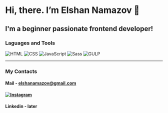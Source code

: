 <h1>Hi, there. I’m Elshan Namazov 👋</h1>

## I'm a beginner passionate frontend developer!

### Laguages and Tools

![HTML](https://img.shields.io/badge/-HTML-0a0c09?style=for-the-badge&logo=html5)
![CSS](https://img.shields.io/badge/-CSS-0a0c09?style=for-the-badge&logo=CSS3)
![JavaScript](https://img.shields.io/badge/-JS-0a0c09?style=for-the-badge&logo=JavaScript)
![Sass](https://img.shields.io/badge/-SCSS-0a0c09?style=for-the-badge&logo=Sass)
![GULP](https://img.shields.io/badge/-GULP-0a0c09?style=for-the-badge&logo=GULP)

<hr>

### My Contacts

#### Mail - elshanamazov@gmail.com

#### [![Instagram](https://img.shields.io/badge/-instagram-0a0c09?style=for-the-badge&logo=instagram)](https://www.instagram.com/els_v94/)

#### Linkedin - later
